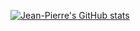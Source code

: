 [![Jean-Pierre's GitHub stats](https://github-readme-stats.vercel.app/api?username=jeandudey)](https://github.com/anuraghazra/github-readme-stats)
